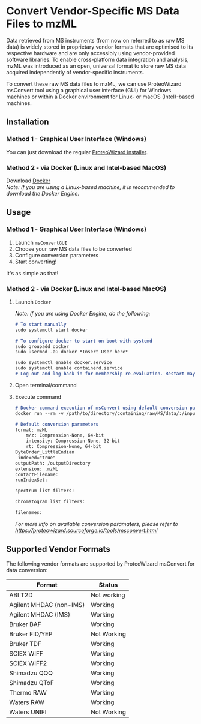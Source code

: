 # Convert Vendor-Specific MS Data Files to mzML
Data retrieved from MS instruments (from now on referred to as raw MS data) is widely stored in proprietary vendor formats that are optimised to its respective hardware and are only accessibly using vendor-provided software libraries. To enable cross-platform data integration and analysis, mzML was introduced as an open, universal format to store raw MS data acquired independently of vendor-specific instruments.

To convert these raw MS data files to mzML, we can use ProteoWizard msConvert tool using a graphical user interface (GUI) for Windows machines or within a Docker environment for Linux- or macOS (Intel)-based machines.

## Installation
### Method 1 - Graphical User Interface (Windows)
You can just download the regular [ProteoWizard installer][pwiz-download].

### Method 2 - via Docker (Linux and Intel-based MacOS)
Download [Docker][docker-url]  
*Note: If you are using a Linux-based machine, it is recommended to download the Docker Engine.*

## Usage
### Method 1 - Graphical User Interface (Windows)
1. Launch `msConvertGUI`
2. Choose your raw MS data files to be converted
3. Configure conversion parameters
4. Start converting!

It's as simple as that!

### Method 2 - via Docker (Linux and Intel-based MacOS)
1. Launch `Docker`

    *Note: If you are using Docker Engine, do the following:*
    ```md
    # To start manually
    sudo systemctl start docker

    # To configure docker to start on boot with systemd
    sudo groupadd docker
    sudo usermod -aG docker *Insert User here*

    sudo systemctl enable docker.service
    sudo systemctl enable containerd.service
    # Log out and log back in for membership re-evaluation. Restart may be required.
    ```

2. Open terminal/command
3. Execute command
    ```md
    # Docker command execution of msConvert using default conversion parameters
    docker run --rm -v /path/to/directory/containing/raw/MS/data/:/inputDirectory -v /path/to/output/directory/:/outputDirectory proteowizard/pwiz-skyline-i-agree-to-the-vendor-licenses wine msconvert /inputDirectory/*.* -o /outputDirectory

    # Default conversion parameters
    format: mzML
        m/z: Compression-None, 64-bit
        intensity: Compression-None, 32-bit
        rt: Compression-None, 64-bit
    ByteOrder_LittleEndian
     indexed="true"
    outputPath: /outputDirectory
    extension: .mzML
    contactFilename:
    runIndexSet:

    spectrum list filters:

    chromatogram list filters:

    filenames:
    ```
    *For more info on available conversion paramaters, please refer to https://proteowizard.sourceforge.io/tools/msconvert.html*

## Supported Vendor Formats
The following vendor formats are supported by ProteoWizard msConvert for data conversion:

|Format          |Status     |
|---                    |---        |
|ABI T2D                |Not working|
|Agilent MHDAC (non-IMS)|Working    |
|Agilent MHDAC (IMS)    |Working    |
|Bruker BAF             |Working    |
|Bruker FID/YEP         |Not Working|
|Bruker TDF             |Working    |
|SCIEX WIFF             |Working    |
|SCIEX WIFF2            |Working    |
|Shimadzu QQQ           |Working    |
|Shimadzu QToF          |Working    |
|Thermo RAW             |Working    |
|Waters RAW             |Working    |
|Waters UNIFI           |Not Working|


[pwiz-download]: https://proteowizard.sourceforge.io/download.html
[docker-url]: https://docs.docker.com/engine/install/